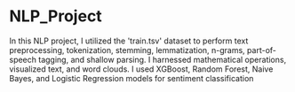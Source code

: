 # NLP_Project
In this NLP project, I utilized the 'train.tsv' dataset to perform text preprocessing, tokenization, stemming, lemmatization, n-grams, part-of-speech tagging, and shallow parsing. I harnessed mathematical operations, visualized text, and word clouds. I used XGBoost, Random Forest, Naive Bayes, and Logistic Regression models for sentiment classification
